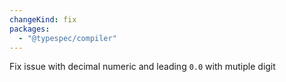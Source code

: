 ```yaml
---
changeKind: fix
packages:
  - "@typespec/compiler"
---
```


Fix issue with decimal numeric and leading `0.0` with mutiple digit
